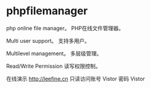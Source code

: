 # phpfilemanager
php online file manager。
PHP在线文件管理器。

Multi user support。
支持多用户。


Multilevel management。
多层级管理。

Read/Write Permission
读写权限控制。




在线演示 http://leefine.cn  只读访问账号 Vistor  密码  Vistor
